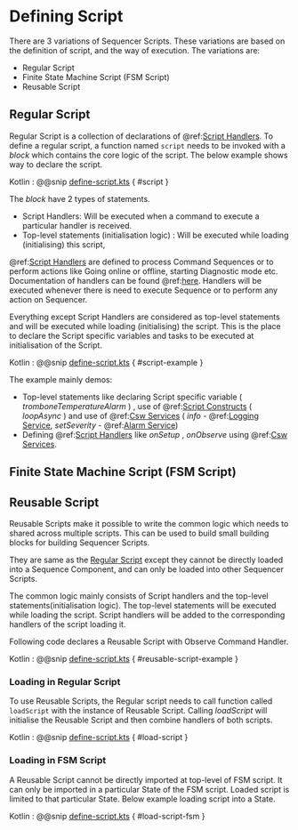 # Defining Script
 
There are 3 variations of Sequencer Scripts. These variations are based on the definition of script,
and the way of execution. The variations are:

- Regular Script
- Finite State Machine Script (FSM Script)
- Reusable Script

## Regular Script

Regular Script is a collection of declarations of @ref:[Script Handlers](handlers.md). To define a regular script,
a function named `script` needs to be invoked with a *block* which contains the core logic of the script.
The below example shows way to declare the script.

Kotlin
:   @@snip [define-script.kts](../../../../../../../examples/src/main/kotlin/esw/ocs/scripts/examples/paradox/DefineScriptExample.kts) { #script }
 
The *block* have 2 types of statements.

- Script Handlers: Will be executed when a command to execute a particular handler is received.
- Top-level statements (initialisation logic) : Will be executed while loading (initialising) this script,  

@ref:[Script Handlers](handlers.md) are defined to process Command Sequences or to perform actions like Going online or offline, starting Diagnostic mode etc.
Documentation of handlers can be found @ref:[here](handlers.md). Handlers will be executed whenever there is need to execute Sequence or to perform any action
on Sequencer.

Everything except Script Handlers are considered as top-level statements and will be executed while loading (initialising) the script.
This is the place to declare the Script specific variables and tasks to be executed at initialisation of the Script.

Kotlin
:   @@snip [define-script.kts](../../../../../../../examples/src/main/kotlin/esw/ocs/scripts/examples/paradox/DefineScriptExample.kts) { #script-example }

The example mainly demos:

- Top-level statements like declaring Script specific variable ( *tromboneTemperatureAlarm* ) , use of @ref:[Script Constructs](../script-constructs.md) ( *loopAsync* ) and
use of @ref:[Csw Services](../script-constructs.md) ( *info* - @ref:[Logging Service](../services/logging-service.md),
*setSeverity* - @ref:[Alarm Service](../services/alarm-service.md))
- Defining @ref:[Script Handlers](handlers.md) like *onSetup* , *onObserve* using @ref:[Csw Services](../script-constructs.md).

## Finite State Machine Script (FSM Script)

## Reusable Script

Reusable Scripts make it possible to write the common logic which needs to shared across multiple scripts. This can be used to build small building blocks for building
Sequencer Scripts.
 
They are same as the [Regular Script](#regular-script) except they cannot be directly loaded into a Sequence Component, and can only be loaded into
other Sequencer Scripts.

The common logic mainly consists of Script handlers and the top-level statements(initialisation logic). The top-level statements will be executed while
loading the script. Script handlers will be added to the corresponding handlers of the script loading it.

Following code declares a Reusable Script with Observe Command Handler.

Kotlin
:   @@snip [define-script.kts](../../../../../../../examples/src/main/kotlin/esw/ocs/scripts/examples/paradox/DefineScriptExample.kts) { #reusable-script-example }

### Loading in Regular Script

To use Reusable Scripts, the Regular script needs to call function called `loadScript` with the instance of Reusable Script. Calling *loadScript* will initialise
the Reusable Script and then combine handlers of both scripts.

Kotlin
:   @@snip [define-script.kts](../../../../../../../examples/src/main/kotlin/esw/ocs/scripts/examples/paradox/DefineScriptExample.kts) { #load-script }

### Loading in FSM Script

A Reusable Script cannot be directly imported at top-level of FSM script. It can only be imported in a particular State of the FSM script.
Loaded script is limited to that particular State. Below example loading script into a State.

Kotlin
:   @@snip [define-script.kts](../../../../../../../examples/src/main/kotlin/esw/ocs/scripts/examples/paradox/DefineScriptExample.kts) { #load-script-fsm }
